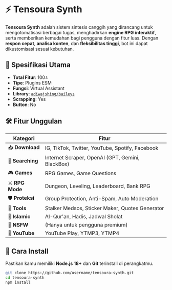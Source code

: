 # ⚡ Tensoura Synth  

**Tensoura Synth** adalah sistem sintesis canggih yang dirancang untuk mengotomatisasi berbagai tugas, menghadirkan **engine RPG interaktif**, serta memberikan kemudahan bagi pengguna dengan fitur luas. Dengan **respon cepat**, **analisa konten**, dan **fleksibilitas tinggi**, bot ini dapat dikustomisasi sesuai kebutuhan.

## 🚀 Spesifikasi Utama  
- **Total Fitur**: 100±
- **Tipe**: Plugins ESM  
- **Fungsi**: Virtual Assistant  
- **Library**: [`adiwajshing/baileys`](https://github.com/adiwajshing/Baileys)  
- **Scrapping**: Yes  
- **Button**: No  

## 🛠️ Fitur Unggulan  
| Kategori          | Fitur                                                |
|------------------|------------------------------------------------------|
| 📥 **Download** | IG, TikTok, Twitter, YouTube, Spotify, Facebook     |
| 🔎 **Searching**  | Internet Scraper, OpenAI (GPT, Gemini, BlackBox)    |
| 🎮 **Games**      | RPG Games, Game Questions                           |
| ⚔ **RPG Mode**   | Dungeon, Leveling, Leaderboard, Bank RPG            |
| 🛡 **Proteksi**   | Group Protection, Anti-Spam, Auto Moderation       |
| 📌 **Tools**      | Stalker Medsos, Sticker Maker, Quotes Generator     |
| 📖 **Islamic**    | Al-Qur'an, Hadis, Jadwal Sholat                     |
| 🔞 **NSFW**       | (Hanya untuk pengguna premium)                      |
| 🎵 **YouTube**    | YouTube Play, YTMP3, YTMP4                          |

## 📌 Cara Install  
Pastikan kamu memiliki **Node.js 18+** dan **Git** terinstall di perangkatmu.  

```sh
git clone https://github.com/username/tensoura-synth.git
cd tensoura-synth
npm install
